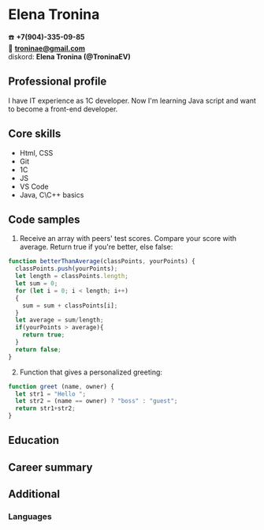# Elena Tronina
:telephone: **+7(904)-335-09-85**  
:email: **troninae@gmail.com**  
diskord: **Elena Tronina (@TroninaEV)**

## Professional profile
I have IT experience as 1C developer. Now I'm learning Java script and want to become a front-end developer.

## Core skills
- Html, CSS
- Git
- 1C
- JS
- VS Code
- Java, C\C++ basics

## Code samples
1. Receive an array with peers' test scores. Compare your score with average.
Return true if you're better, else false:
```js
function betterThanAverage(classPoints, yourPoints) {
  classPoints.push(yourPoints);
  let length = classPoints.length;
  let sum = 0;
  for (let i = 0; i < length; i++)
  {
    sum = sum + classPoints[i];
  }
  let average = sum/length;
  if(yourPoints > average){
    return true;
  }
  return false;
}
```
2.  Function that gives a personalized greeting:
```js
function greet (name, owner) {
  let str1 = "Hello ";
  let str2 = (name == owner) ? "boss" : "guest";
  return str1+str2;
}
```
## Education
## Career summary
## Additional
### Languages
